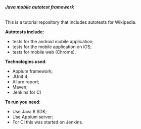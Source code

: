 ###### **Java mobile autotest framework**

This is a tutorial repository that includes autotests for Wikipedia.

**Autotests include:**
- tests for the android mobile application;
- tests for the mobile application on iOS;
- tests for mobile web (Chrome).

**Technologies used**:
- Appium framework;
- JUnit 4;
- Allure report;
- Maven;
- Jenkins for CI


**To run you need:**
- Use Java 8 SDK;
- Use Appium server;
- For CI this was started on Jenkins.